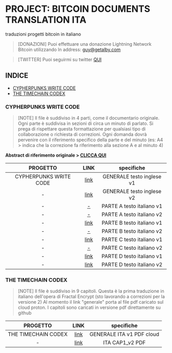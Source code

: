 # PROJECT: BITCOIN DOCUMENTS TRANSLATION ITA
traduzioni progetti bitcoin in italiano
> [DONAZIONI] Puoi effettuare una donazione Lightning Network Bitcoin utilizzando ln address: guy@getalby.com

> [TWITTER] Puoi seguirmi su twitter [QUI](https://www.twitter.com/AnonSatoshy) 


## INDICE
* [CYPHERPUNKS WRITE CODE](https://github.com/Cmod777/PROJECT-BITCOIN-DOCUMENT-TRANSLATION#cypherpunks-write-code)
* [THE TIMECHAIN CODEX](https://github.com/Cmod777/PROJECT-BITCOIN-DOCUMENT-TRANSLATION#the-timechain-codex)

### CYPHERPUNKS WRITE CODE
> [NOTE] Il file è suddiviso in 4 parti, come il documentario originale. Ogni parte è suddivisa in sezioni di circa un minuto di parlato. Si prega di rispettare questa formattazione per qualsiasi tipo di collaborazione o richiesta di correzioni. Ogni domanda dovrà pervenire con il riferimento specifico della parte e del minuto (es: A4 > indica che la correzione fa riferimento alla sezione A e al minuto 4)

**Abstract di riferimento originale > [CLICCA QUI](https://github.com/Cmod777/PROJECT-BITCOIN-DOCUMENT-TRANSLATION/blob/main/CYPHERPUNKS_WRITE_CODE.md)**


| PROGETTO | LINK| specifiche | 
|:--------------:|:-------------:|:--------------:|
CYPHERPUNKS WRITE CODE|[link](https://github.com/Cmod777/TRANSLATE_ita/blob/main/ENG_TEXT_V1.txt)|GENERALE testo inglese v1|
-|[link](https://github.com/Cmod777/TRANSLATE_ita/blob/main/CWC_eng_v2.txt)|GENERALE testo inglese v2|
-|[-](link)|PARTE A testo italiano v1|
-|[-](link)|PARTE A testo italiano v2|
-|[link](https://github.com/Cmod777/TRANSLATE_ita/blob/main/Parte_B_ita_v1.txt)|PARTE B testo italiano v1|
-|[-](link)|PARTE B testo italiano v2|
-|[link](https://github.com/Cmod777/TRANSLATE_ita/blob/main/Parte_C_ITA_v1.txt)|PARTE C testo italiano v1|
-|[-](link)|PARTE C testo italiano v2|
-|[link](https://github.com/Cmod777/TRANSLATE_ita/blob/main/Parte_D_Ita_v1.txt)|PARTE D testo italiano v1|
-|[link](https://github.com/Cmod777/TRANSLATE_ita/blob/main/parte_D_ITA_v2.txt)|PARTE D testo italiano v2|



### THE TIMECHAIN CODEX
> [NOTE] Il file è suddiviso in 9 capitoli. Questa è la prima traduzione in italiano dell'opera di Fractal Encrypt
> (sto lavorando a correzioni per la versione 2) Al momento il link "generale" porta al file pdf caricato sul cloud proton. I capitoli sono caricati in versione pdf direttamente su github

| PROGETTO | LINK| specifiche | 
|:--------------:|:-------------:|:--------------:|
THE TIMECHAIN CODEX|[link](https://drive.proton.me/urls/FQFCM5ZXVC#wdKvJfrPLtiy)|GENERALE ITA v1 PDF cloud|
-|[link](https://github.com/Cmod777/PROJECT-BITCOIN-DOCUMENT-TRANSLATION/blob/main/TIMECHAIN%20CODEX_CAP%201_v2_ita.pdf)|ITA CAP1_v2 PDF|

